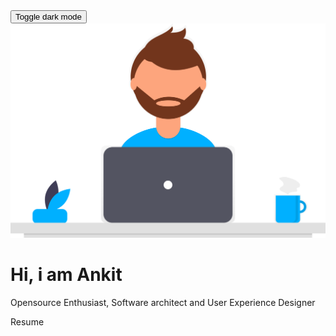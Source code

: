 <!doctype html>
<html lang="en">
<head>
    <meta charset="utf-8">
    <meta content="width=device-width, initial-scale=1.0" name="viewport" shrink-to-fit=no">
    <meta content="portfolio website for ankit pandey" name="description">
    <meta content="Ankit Pandey https://github.com/4NK1T" name="author">
    <title>ANKIT PANDEY</title>
    <link href="img/favicon.ico" rel="shortcut icon"/>
    <link href="https://netdna.bootstrapcdn.com/font-awesome/4.0.3/css/font-awesome.css" rel="stylesheet">
    <link href="https://fonts.googleapis.com/css2?family=Poppins:wght@100;200;500&display=swap" rel="stylesheet">
    <link href="css/style.css" rel="stylesheet">
    <link href="css/bootstrap-grid.css" rel="stylesheet">
    <style>
    </style>

</head>
<body>
<button onclick="dayNightToggle()">Toggle dark mode</button>
<div class="container vertical-center">
    <div class="row spacing">
        <img class="center col-10 col-sm-10 col-lg-5 col-md-5 spacing" src="img/user.svg">
        <div class="col-10 col-sm-10 col-lg-7 col-md-7 center spacing">
            <h1>Hi, i am Ankit</h1>
            <p class="title-desc center">Opensource Enthusiast, Software architect and User Experience Designer</p>
            <div class="col-md-6 col-sm-7 center">
                <div class="row" id="social-list"></div>
            </div>
        </div>
    </div>
</div>
<div class="container-fluid resume-text">
        <div class="resume-img"></div>
        Resume
    </a>
</div>

<script src="js/load.js" type="text/javascript"></script>
<script>


</script>
</body>
</html>
